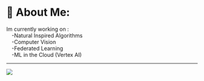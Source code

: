 # 💫 About Me:
Im currently working on :
<br>  &emsp;-Natural Inspired Algorithms
<br>  &emsp;-Computer Vision
<br>  &emsp;-Federated Learning
<br>  &emsp;-ML in the Cloud (Vertex AI)





---
[![](https://visitcount.itsvg.in/api?id=paltaj&icon=1&color=1)](https://visitcount.itsvg.in)

<!-- Proudly created with GPRM ( https://gprm.itsvg.in ) -->
